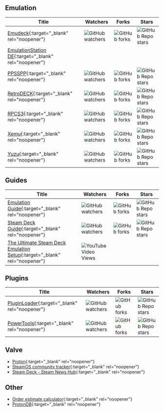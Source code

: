 ## Emulation

Title | Watchers | Forks | Stars
----- | -------- | ----- | -----
[Emudeck](https://github.com/dragoonDorise/EmuDeck){:target="_blank" rel="noopener"} | ![GitHub watchers](https://img.shields.io/github/watchers/dragoonDorise/EmuDeck) | ![GitHub forks](https://img.shields.io/github/forks/dragoonDorise/EmuDeck?style=social) | ![GitHub Repo stars](https://img.shields.io/github/stars/dragoonDorise/EmuDeck?style=social)
[EmulationStation DE](https://gitlab.com/es-de/emulationstation-de){:target="_blank" rel="noopener"} | | |
[PPSSPP](https://github.com/hrydgard/ppsspp){:target="_blank" rel="noopener"} | ![GitHub watchers](https://img.shields.io/github/watchers/hrydgard/ppsspp) | ![GitHub forks](https://img.shields.io/github/forks/hrydgard/ppsspp?style=social) | ![GitHub Repo stars](https://img.shields.io/github/stars/hrydgard/ppsspp?style=social)
[RetroDECK](https://github.com/XargonWan/RetroDECK){:target="_blank" rel="noopener"} | ![GitHub watchers](https://img.shields.io/github/watchers/XargonWan/RetroDECK) | ![GitHub forks](https://img.shields.io/github/forks/XargonWan/RetroDECK?style=social) | ![GitHub Repo stars](https://img.shields.io/github/stars/XargonWan/RetroDECK?style=social)
[RPCS3](https://github.com/RPCS3/rpcs3){:target="_blank" rel="noopener"} | ![GitHub watchers](https://img.shields.io/github/watchers/RPCS3/rpcs3) | ![GitHub forks](https://img.shields.io/github/forks/RPCS3/rpcs3?style=social) | ![GitHub Repo stars](https://img.shields.io/github/stars/RPCS3/rpcs3?style=social)
[Xemu](https://github.com/mborgerson/xemu){:target="_blank" rel="noopener"} | ![GitHub watchers](https://img.shields.io/github/watchers/mborgerson/xemu) | ![GitHub forks](https://img.shields.io/github/forks/mborgerson/xemu?style=social) | ![GitHub Repo stars](https://img.shields.io/github/stars/mborgerson/xemu?style=social)
[Yuzu](https://github.com/yuzu-emu/yuzu){:target="_blank" rel="noopener"} | ![GitHub watchers](https://img.shields.io/github/watchers/yuzu-emu/yuzu) | ![GitHub forks](https://img.shields.io/github/forks/yuzu-emu/yuzu?style=social) | ![GitHub Repo stars](https://img.shields.io/github/stars/yuzu-emu/yuzu?style=social)

## Guides

Title | Watchers | Forks | Stars
----- | -------- | ----- | -----
[Emulation Guide](https://github.com/nchristopher/steamdeck-emulation){:target="_blank" rel="noopener"} | ![GitHub watchers](https://img.shields.io/github/watchers/nchristopher/steamdeck-emulation) | ![GitHub forks](https://img.shields.io/github/forks/nchristopher/steamdeck-emulation?style=social) | ![GitHub Repo stars](https://img.shields.io/github/stars/nchristopher/steamdeck-emulation?style=social)
[Steam Deck Guide](https://github.com/mikeroyal/Steam-Deck-Guide){:target="_blank" rel="noopener"} | ![GitHub watchers](https://img.shields.io/github/watchers/mikeroyal/Steam-Deck-Guide) | ![GitHub forks](https://img.shields.io/github/forks/mikeroyal/Steam-Deck-Guide?style=social) | ![GitHub Repo stars](https://img.shields.io/github/stars/mikeroyal/Steam-Deck-Guide?style=social)
[The Ultimate Steam Deck Emulation Setup](https://www.youtube.com/watch?v=ylErPAL2cj0){:target="_blank" rel="noopener"} | ![YouTube Video Views](https://img.shields.io/youtube/views/ylErPAL2cj0?style=social) | |

## Plugins

Title | Watchers | Forks | Stars
----- | -------- | ----- | -----
[PluginLoader](https://github.com/SteamDeckHomebrew/PluginLoader){:target="_blank" rel="noopener"} | ![GitHub watchers](https://img.shields.io/github/watchers/SteamDeckHomebrew/PluginLoader) | ![GitHub forks](https://img.shields.io/github/forks/SteamDeckHomebrew/PluginLoader?style=social) | ![GitHub Repo stars](https://img.shields.io/github/stars/SteamDeckHomebrew/PluginLoader?style=social)
[PowerTools](https://github.com/NGnius/PowerTools){:target="_blank" rel="noopener"} | ![GitHub watchers](https://img.shields.io/github/watchers/NGnius/PowerTools) | ![GitHub forks](https://img.shields.io/github/forks/NGnius/PowerTools?style=social) | ![GitHub Repo stars](https://img.shields.io/github/stars/NGnius/PowerTools?style=social)

## Valve
* [Proton](https://github.com/ValveSoftware/Proton){:target="_blank" rel="noopener"}
* [SteamOS community tracker](https://github.com/ValveSoftware/SteamOS){:target="_blank" rel="noopener"}
* [Steam Deck - Steam News Hub](https://store.steampowered.com/news/app/1675200){:target="_blank" rel="noopener"}

## Other
* [Order estimate calculator](https://github.com/MooNag/steam-deck-calculator){:target="_blank" rel="noopener"}
* [ProtonDB](https://www.protondb.com/){:target="_blank" rel="noopener"}
